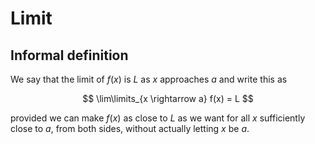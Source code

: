 # Limit

## Informal definition

We say that the limit of $f(x)$ is $L$ as $x$ approaches $a$ and write this as

$$
\lim\limits_{x \rightarrow a} f(x) = L
$$

provided we can make $f(x)$ as close to $L$ as we want for all $x$ sufficiently close to $a$, from both sides, without actually letting $x$ be $a$.